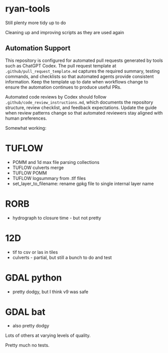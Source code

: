 # ryan-tools

Still plenty more tidy up to do

Cleaning up and improving scripts as they are used again

## Automation Support

This repository is configured for automated pull requests generated by tools such as ChatGPT Codex.
The pull request template at `.github/pull_request_template.md` captures the required summary,
testing commands, and checklists so that automated agents provide consistent information. Keep the
template up to date when workflows change to ensure the automation continues to produce useful PRs.

Automated code reviews by Codex should follow `.github/code_review_instructions.md`, which documents
the repository structure, review checklist, and feedback expectations. Update the guide when review
patterns change so that automated reviewers stay aligned with human preferences.

Somewhat working:

# TUFLOW
* POMM and 1d max file parsing collections
* TUFLOW culverts merge
* TUFLOW POMM
* TUFLOW logsummary from .tlf files
* set_layer_to_filename: rename  gpkg file to single internal layer name


# RORB
* hydrograph to closure time - but not pretty

# 12D
* tif to csv or las in tiles
* culverts - partial, but still a bunch to do and test

# GDAL python
* pretty dodgy, but I think v9 was safe

# GDAL bat
* also pretty dodgy

Lots of others at varying levels of quality.


Pretty much no tests.

